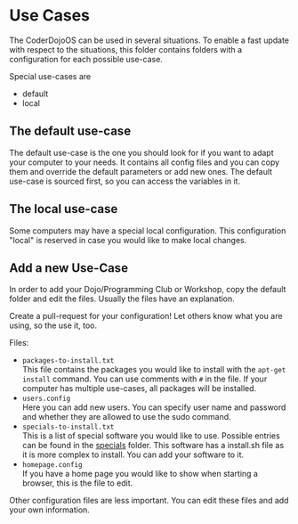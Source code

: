 Use Cases
=========

The CoderDojoOS can be used in several situations.
To enable a fast update with respect to the situations,
this folder contains folders with a configuration for each
possible use-case.

Special use-cases are

- default
- local

The default use-case
--------------------

The default use-case is the one you should look for if you want to
adapt your computer to your needs.
It contains all config files and you can copy them and override
the default parameters or add new ones.
The default use-case is sourced first, so you can access the variables in it.

The local use-case
------------------

Some computers may have a special local configuration.
This configuration "local" is reserved
in case you would like to make local changes.

Add a new Use-Case
------------------

In order to add your Dojo/Programming Club or Workshop,
copy the default folder and edit the files.
Usually the files have an explanation.

Create a pull-request for your configuration!
Let others know what you are using, so the use it, too.

Files:

- `packages-to-install.txt`  
  This file contains the packages you would like to install
  with the `apt-get install` command.
  You can use comments with `#` in the file.
  If your computer has multiple use-cases, all packages will be installed.
- `users.config`  
  Here you can add new users.
  You can specify user name and password and whether they are allowed to use
  the sudo command.
- `specials-to-install.txt`  
  This is a list of special software you would like to use.
  Possible entries can be found in the [specials](../specials) folder.
  This software has a install.sh file as it is more complex to install.
  You can add your software to it.
- `homepage.config`  
  If you have a home page you would like to show when starting a browser,
  this is the file to edit.

Other configuration files are less important.
You can edit these files and add your own information.

